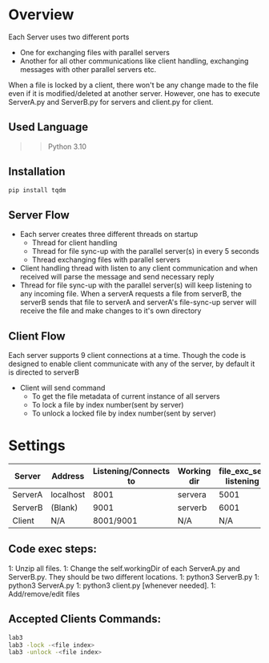 # Overview
Each Server uses two different ports
* One for exchanging files with parallel servers
* Another for all other communications like client handling, exchanging messages with other parallel servers etc.

When a file is locked by a client, there won't be any change made to the file even if it is modified/deleted at another server.
However, one has to execute ServerA.py and ServerB.py for servers and client.py for client.
## Used Language
>> Python 3.10
## Installation
```bash
pip install tqdm
```
## Server Flow
* Each server creates three different threads on startup 
  * Thread for client handling
  * Thread for file sync-up with the parallel server(s) in every 5 seconds
  * Thread exchanging files with parallel servers
*  Client handling thread with listen to any client communication and when received will parse the message and send necessary reply
*  Thread for file sync-up with the parallel server(s) will keep listening to any incoming file. When a serverA requests a file from serverB, the serverB sends that file to serverA and serverA's file-sync-up server will receive the file and make changes to it's own directory

## Client Flow
Each server supports 9 client connections at a time.
Though the code is designed to enable client communicate with any of the server, by default it is directed to serverB
* Client will send command
  * To get the file metadata of current instance of all servers
  * To lock a file by index number(sent by server)
  * To unlock a locked file by index number(sent by server)
  
# Settings

| Server   |  Address  | Listening/Connects to | Working dir | file_exc_server listening on | 
| -------- | --------- | --------------------- | ----------- | ---------------------------- |
| ServerA  | localhost |        8001           |   servera   |             5001             | 
| ServerB  |  (Blank)  |        9001           |   serverb   |             6001             |
| Client   |    N/A    |     8001/9001         |     N/A     |             N/A              |
 
## Code exec steps:
1: Unzip all files.
1: Change the self.workingDir of each ServerA.py and ServerB.py. They should be two different locations.
1: python3 ServerB.py
1: python3 ServerA.py
1: python3 client.py [whenever needed].
1: Add/remove/edit files
## Accepted Clients Commands:
```bash
lab3
lab3 -lock -<file index>
lab3 -unlock -<file index>
```
 
